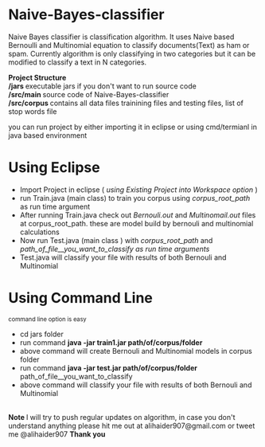 # Naive-Bayes-classifier
Naive Bayes classifier is classification algorithm. It uses Naive based Bernoulli and Multinomial equation to classify documents(Text) as ham or spam.  Currently algorithm is only classifying in two categories but it can be modified to  classify a text in N categories.

<b>Project Structure</b><br/>
<b>/jars </b> executable jars if you don't want to run source code  <br/>
<b>/src/main </b> source code of Naive-Bayes-classifier  <br/>
<b>/src/corpus </b>  contains all data files trainining files and testing files, list of stop words file <br/>

you can run project by either importing it in eclipse or using cmd/termianl in java based environment <br/>

<h1> Using Eclipse </h1>
<ul>
  <li> Import Project in eclipse ( <i>using Existing Project into Workspace option</i> )</li>
  <li> run Train.java (main class) to train you corpus using <i>corpus_root_path</i> as run time argument </li>
  <li> After running Train.java check out <i>Bernouli.out</i> and <i>Multinomail.out</i> files at corpus_root_path. these are model build by bernouli and multinomial calculations</li>
  <li>Now run Test.java (main class ) with <i>corpus_root_path</i> and <i>path_of_file__you_want_to_classify as run time arguments</i>
  </li>
  <li>Test.java will classify your file with results of both Bernouli and Multinomial</li>

</ul>

<h1> Using Command Line </h1>
<small>command line option is easy </small>
<ul>
  <li>cd jars folder</li>
  <li> run command <b> java -jar train1.jar path/of/corpus/folder</b></li>
  <li> above command will create Bernouli and Multinomial models in corpus folder</li>
  <li> run command <b> java -jar test.jar path/of/corpus/folder</b> &nbsp;&nbsp; path_of_file__you_want_to_classify</li>
  <li>above command will classify your file with results of both Bernouli and Multinomial</li>

</ul>

<br/>
<div>
  <b> Note </b> I will try to push regular updates on algorithm, in case you don't understand anything please hit me out at alihaider907@gmail.com or tweet me @alihaider907 <b>Thank you</b>
</div>
